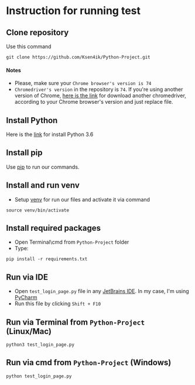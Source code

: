 # Instruction for running test 


## Clone repository

Use this command
```commandline
git clone https://github.com/Ksen4ik/Python-Project.git
```

#### Notes

- Please, make sure your ```Chrome browser's version is 74```
- ```Chromedriver's version``` in the repository is ```74```. If you're using another version of Chrome, [here is the link](http://chromedriver.chromium.org/) for download another chromedriver, according to your Chrome browser's version and just replace file.


## Install Python

Here is the [link](https://www.python.org/downloads/) for install Python 3.6


## Install pip

Use [pip](https://pip.pypa.io/en/latest/installing/) to run our commands. 

## Install and run venv
- Setup [venv](https://docs.python.org/3/library/venv.html) for run our files and activate it via command
```commandline
source venv/bin/activate
```

## Install required packages

- Open Terminal\cmd from ```Python-Project``` folder
- Type:
```commandline
pip install -r requirements.txt
```




## Run via IDE

- Open ```test_login_page.py``` file in any [JetBrains IDE](https://www.jetbrains.com/). In my case, I'm using [PyCharm](https://www.jetbrains.com/pycharm/?fromMenu)
- Run this file by clicking ```Shift + F10```


## Run via Terminal  from ```Python-Project``` (Linux/Mac)

```commandline
python3 test_login_page.py 
```

## Run via cmd from ```Python-Project``` (Windows)

```commandline
python test_login_page.py
```






 
